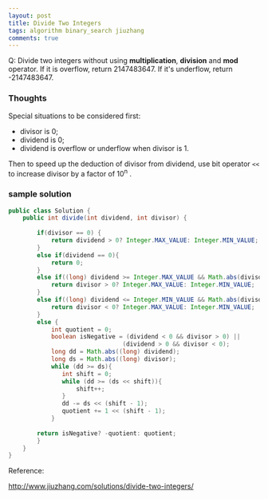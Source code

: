 ```yaml
---
layout: post
title: Divide Two Integers
tags: algorithm binary_search jiuzhang
comments: true
---
```


Q: Divide two integers without using **multiplication**, **division** and **mod** operator. If it is overflow, return 2147483647. If it's underflow, return -2147483647. 

### Thoughts

Special situations to be considered first:

* divisor is 0;
* dividend is 0; 
* dividend is overflow or underflow when divisor is 1.

Then to speed up the deduction of divisor from dividend, use bit operator `<<` to increase divisor by a factor of 10<sup>n</sup> .

### sample solution

```java
public class Solution {
    public int divide(int dividend, int divisor) {
        
        if(divisor == 0) {
            return dividend > 0? Integer.MAX_VALUE: Integer.MIN_VALUE;
        }
        else if(dividend == 0){
            return 0;
        }
        else if((long) dividend >= Integer.MAX_VALUE && Math.abs(divisor) == 1){
            return divisor > 0? Integer.MAX_VALUE: Integer.MIN_VALUE;
        }
        else if((long) dividend <= Integer.MIN_VALUE && Math.abs(divisor) == 1){
            return divisor < 0? Integer.MAX_VALUE: Integer.MIN_VALUE;
        }
        else {
            int quotient = 0;
            boolean isNegative = (dividend < 0 && divisor > 0) || 
                                (dividend > 0 && divisor < 0);
            long dd = Math.abs((long) dividend);
            long ds = Math.abs((long) divisor);
            while (dd >= ds){
               int shift = 0;
               while (dd >= (ds << shift)){
                   shift++;
               }
               dd -= ds << (shift - 1);
               quotient += 1 << (shift - 1);
            }
        
        return isNegative? -quotient: quotient;
        }
    }
}
```
Reference:

http://www.jiuzhang.com/solutions/divide-two-integers/